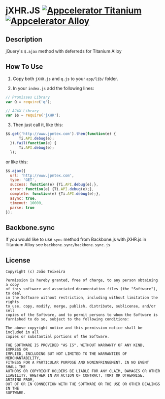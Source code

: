 # jXHR.JS [![Appcelerator Titanium](http://www-static.appcelerator.com/badges/titanium-git-badge-sq.png)](http://appcelerator.com/titanium/) [![Appcelerator Alloy](http://www-static.appcelerator.com/badges/alloy-git-badge-sq.png)](http://appcelerator.com/alloy/)

## Description
jQuery's `$.ajax` method with deferreds for Titanium Alloy

## How To Use
1. Copy both `jXHR.js` and `q.js` to your `app/lib/` folder.

2. In your `index.js` add the following lines:

  ```javascript
  // Promisses Library
  var Q = require('q');
  
  // AJAX Library
  var $$ = require('jXHR');
  ```

3. Then just call it, like this:
  ```javascript
  $$.get('http://www.jpntex.com').then(function(e) {
		Ti.API.debug(e);
	}).fail(function(e) {
		Ti.API.debug(e);
	});
  ```

  or like this:
  
  ```javascript
  $$.ajax({
    url: 'http://www.jpntex.com',
    type: 'GET',
    success: function(e) {Ti.API.debug(e);},
    error: function(e) {Ti.API.debug(e);},
    complete: function(e) {Ti.API.debug(e);},
    async: true,
    timeout: 10000,
    parse: true
  });
  ```

## Backbone.sync
If you would like to use `sync` method from Backbone.js with jXHR.js in Titanium Alloy see `backbone.sync/backbone.sync.js`

## License
```
Copyright (c) João Teixeira

Permission is hereby granted, free of charge, to any person obtaining a copy
of this software and associated documentation files (the "Software"), to deal
in the Software without restriction, including without limitation the rights
to use, copy, modify, merge, publish, distribute, sublicense, and/or sell
copies of the Software, and to permit persons to whom the Software is
furnished to do so, subject to the following conditions:

The above copyright notice and this permission notice shall be included in all
copies or substantial portions of the Software.

THE SOFTWARE IS PROVIDED "AS IS", WITHOUT WARRANTY OF ANY KIND, EXPRESS OR
IMPLIED, INCLUDING BUT NOT LIMITED TO THE WARRANTIES OF MERCHANTABILITY,
FITNESS FOR A PARTICULAR PURPOSE AND NONINFRINGEMENT. IN NO EVENT SHALL THE
AUTHORS OR COPYRIGHT HOLDERS BE LIABLE FOR ANY CLAIM, DAMAGES OR OTHER
LIABILITY, WHETHER IN AN ACTION OF CONTRACT, TORT OR OTHERWISE, ARISING FROM,
OUT OF OR IN CONNECTION WITH THE SOFTWARE OR THE USE OR OTHER DEALINGS IN THE
SOFTWARE.
```
